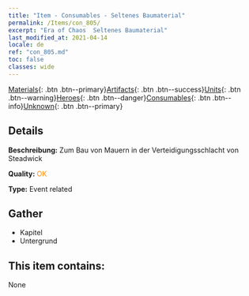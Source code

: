 ```yaml
---
title: "Item - Consumables - Seltenes Baumaterial"
permalink: /Items/con_805/
excerpt: "Era of Chaos  Seltenes Baumaterial"
last_modified_at: 2021-04-14
locale: de
ref: "con_805.md"
toc: false
classes: wide
---
```

 [Materials](/de/Items/){: .btn .btn--primary}[Artifacts](/de/Items/Artifacts/){: .btn .btn--success}[Units](/de/Items/Units/){: .btn .btn--warning}[Heroes](/de/Items/Heroes/){: .btn .btn--danger}[Consumables](/de/Items/Consumables/){: .btn .btn--info}[Unknown](/de/Items/Unknown/){: .btn .btn--primary}

## Details
 **Beschreibung:** Zum Bau von Mauern in der Verteidigungsschlacht von Steadwick

 **Quality:** <span style="color: #FF8C00">OK</span>

 **Type:** Event related

## Gather

*    Kapitel 
*    Untergrund 

## This item contains:

  None


